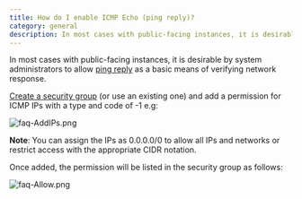 ```yaml
---
title: How do I enable ICMP Echo (ping reply)?
category: general
description: In most cases with public-facing instances, it is desirable by system administrators to allow ping reply as a basic means of verifying network response.
---
```


In most cases with public-facing instances, it is desirable by system administrators to allow [ping reply](http://en.wikipedia.org/wiki/Ping#Echo_request) as a basic means of verifying network response.

[Create a security group](http://support.rightscale.com/12-Guides/Dashboard_Users_Guide/Manage/Network_Manager/Actions/01-Networks/View_a_Network/Create_a_Security_Group) (or use an existing one) and add a permission for ICMP IPs with a type and code of -1 e.g:

![faq-AddIPs.png](/img/faq-AddIPs.png)

**Note**: You can assign the IPs as 0.0.0.0/0 to allow all IPs and networks or restrict access with the appropriate CIDR notation.

Once added, the permission will be listed in the security group as follows:&nbsp;

![faq-Allow.png](/img/faq-Allow.png)  
